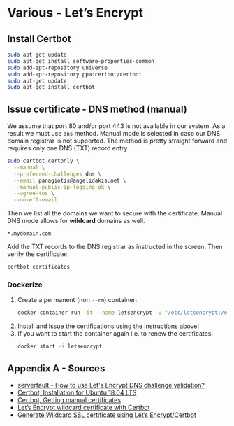 # Various - Let’s Encrypt

## Install Certbot
```bash
sudo apt-get update
sudo apt-get install software-properties-common
sudo add-apt-repository universe
sudo add-apt-repository ppa:certbot/certbot
sudo apt-get update
sudo apt-get install certbot
```

## Issue certificate - DNS method (manual)
We assume that port 80 and/or port 443 is not available in our system. As a result we must use `dns` method. Manual mode is selected in case our DNS domain registrar is not supported. The method is pretty straight forward and requires only one DNS (TXT) record entry.
```bash
sudo certbot certonly \
  --manual \
  --preferred-challenges dns \
  --email panagiotis@angelidakis.net \
  --manual-public-ip-logging-ok \
  --agree-tos \
  --no-eff-email
```
Then we list all the domains we want to secure with the certificate. Manual DNS mode allows for **wildcard** domains as well.
```
*.mydomain.com
```
Add the TXT records to the DNS registrar as instructed in the screen.
Then verify the certificate:
```bash
certbot certificates
```

### Dockerize
1. Create a permanent (non `--rm`) container:
    ```bash
    docker container run -it --name letsencrypt -v "/etc/letsencrypt:/etc/letsencrypt" ubuntu:latest
    ```
2. Install and issue the certifications using the instructions above!
3. If you want to start the container again i.e. to renew the certificates:
    ```bash
    docker start -i letsencrypt
    ```

## Appendix A - Sources
- [serverfault - How to use Let's Encrypt DNS challenge validation?](https://serverfault.com/a/812038)
- [Certbot, Installation for Ubuntu 18.04 LTS](https://certbot.eff.org/lets-encrypt/ubuntubionic-other)
- [Certbot, Getting manual certificates](https://certbot.eff.org/docs/using.html#manual)
- [Let’s Encrypt wildcard certificate with Certbot](https://www.nikio.io/infrastructure/lets-encrypt-wildcard-certificate-with-certbot/)
- [Generate Wildcard SSL certificate using Let’s Encrypt/Certbot](https://medium.com/@saurabh6790/generate-wildcard-ssl-certificate-using-lets-encrypt-certbot-273e432794d7)
